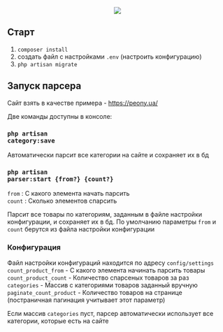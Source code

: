 <p align="center"><img src="https://laravel.com/assets/img/components/logo-laravel.svg"></p>

## Старт
1) <code>composer install</code>
2) создать файл с настройками <code>.env</code> (настроить конфигурацию) 
3) <code>php artisan migrate</code>

## Запуск парсера

Сайт взять в качестве примера - https://peony.ua/

Две команды доступны в консоле:

### <code>php artisan category:save</code>

Автоматически парсит все категории на сайте и сохраняет их в бд

### <code>php artisan parser:start {from?} {count?}</code>

<code>from</code> : С какого элемента начать парсить <br>
<code>count</code> : Сколько элементов спарсить

Парсит все товары по категориям, заданным в файле настройки конфигурации, и сохраняет их в бд.
По умолчанию параметры <code>from</code> и <code>count</code> берутся из файла настройки конфигурации


### Конфигурация

Файл настройки конфигураций находится по адресу <code>config/settings</code>
 <code>count_product_from</code> - С какого элемента начинать парсить товары<br>
 <code>count_product_count</code> - Количество спарсеных товаров за раз<br>
 <code>categories</code> - Массив с категориями товаров заданный вручную<br>
 <code>paginate_count_product</code> - Количество товаров на странице (постраничная пагинация учитывает этот параметр)<br>
 
 Если массив  <code>categories</code> пуст, парсер автоматически использует все категории, которые есть на сайте
    







